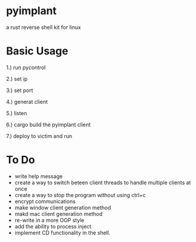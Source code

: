 # pyimplant
a rust reverse shell kit for linux

# Basic Usage
1.) run pycontrol

2.) set ip

3.) set port

4.) generat client

5.) listen

6.) cargo build the pyimplant client

7.) deploy to victim and run

# To Do
* write help message
* create a way to switch beteen client threads to handle multiple clients at once
* create a way to stop the program without using ctrl+c
* encrypt communications
* make window client generation method
* makd mac client generation method
* re-write in a more OOP style
* add the ability to process inject
* implement CD functionality in the shell.
